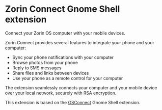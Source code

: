 # Zorin Connect Gnome Shell extension

Connect your Zorin OS computer with your mobile devices.

Zorin Connect provides several features to integrate your phone and your computer:

* Sync your phone notifications with your computer
* Browse photos from your phone
* Reply to SMS messages
* Share files and links between devices
* Use your phone as a remote control for your computer

The extension seamlessly connects your computer and your mobile device over your local network, securely with RSA encryption.

This extension is based on the [GSConnect](https://github.com/GSConnect/gnome-shell-extension-gsconnect)
 Gnome Shell extension.
